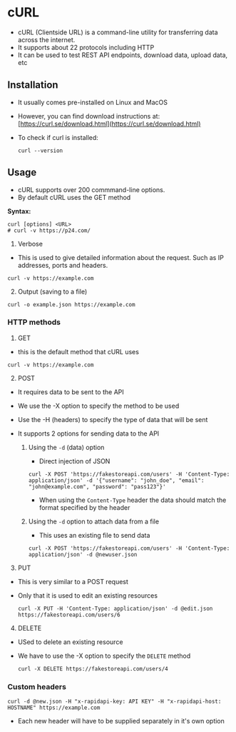 # cURL

- cURL (Clientside URL) is a command-line utility for transferring data across the internet.
- It supports about 22 protocols including HTTP
- It can be used to test REST API endpoints, download data, upload data, etc

## Installation

- It usually comes pre-installed on Linux and MacOS
- However, you can find download instructions at: [https://curl.se/download.html](https://curl.se/download.html)

- To check if curl is installed:

    ```shell
    curl --version
    ```

## Usage

- cURL supports over 200 commmand-line options.
- By default cURL uses the GET method

**Syntax:**

```shell
curl [options] <URL>
# curl -v https://p24.com/
```

1. Verbose

- This is used to give detailed information about the request. Such as IP addresses, ports and headers.

```shell
curl -v https://example.com
```

2. Output (saving to a file)

```shell
curl -o example.json https://example.com
```

### HTTP methods

1. GET

- this is the default method that cURL uses

```shell
curl -v https://example.com
```

2. POST

- It requires data to be sent to the API
- We use the -X option to specify the method to be used
- Use the -H (headers) to specify the type of data that will be sent
- It supports 2 options for sending data to the API

    1. Using the `-d` (data) option
    
        - Direct injection of JSON

        ```shell
        curl -X POST 'https://fakestoreapi.com/users' -H 'Content-Type: application/json' -d '{"username": "john_doe", "email": "john@example.com", "password": "pass123"}'
        ```

        - When using the `Content-Type` header the data should match the format specified by the header

    2. Using the `-d` option to attach data from a file

        - This uses an existing file to send data

        ```shell
        curl -X POST 'https://fakestoreapi.com/users' -H 'Content-Type: application/json' -d @newuser.json
        ```

3. PUT

- This is very similar to a POST request
- Only that it is used to edit an existing resources

    ```shell
    curl -X PUT -H 'Content-Type: application/json' -d @edit.json https://fakestoreapi.com/users/6
    ```

4. DELETE

- USed to delete an existing resource
- We have to use the -X option to specify the `DELETE` method

    ```shell
    curl -X DELETE https://fakestoreapi.com/users/4
    ```

### Custom headers 

```shell
curl -d @new.json -H "x-rapidapi-key: API KEY" -H "x-rapidapi-host: HOSTNAME" https://example.com
```

- Each new header will have to be supplied separately in it's own option
